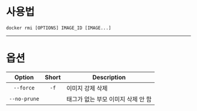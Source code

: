 # 사용법

```
docker rmi [OPTIONS] IMAGE_ID [IMAGE...]
```

---
# 옵션

| Option       | Short | Description                        |
| :------------: |:-----:| ---------------------------------- |
| `--force`    | `-f`  | 이미지 강제 삭제                   |
| `--no-prune` |       | 태그가 없는 부모 이미지 삭제 안 함 |
